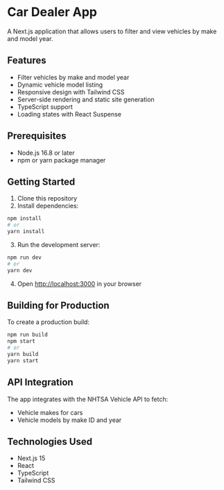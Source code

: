 # Car Dealer App

A Next.js application that allows users to filter and view vehicles by make and model year.

## Features

- Filter vehicles by make and model year
- Dynamic vehicle model listing
- Responsive design with Tailwind CSS
- Server-side rendering and static site generation
- TypeScript support
- Loading states with React Suspense

## Prerequisites

- Node.js 16.8 or later
- npm or yarn package manager

## Getting Started

1. Clone this repository
2. Install dependencies:

```bash
npm install
# or
yarn install
```

3. Run the development server:

```bash
npm run dev
# or
yarn dev
```

4. Open [http://localhost:3000](http://localhost:3000) in your browser

## Building for Production

To create a production build:

```bash
npm run build
npm start
# or
yarn build
yarn start
```

## API Integration

The app integrates with the NHTSA Vehicle API to fetch:

- Vehicle makes for cars
- Vehicle models by make ID and year

## Technologies Used

- Next.js 15
- React
- TypeScript
- Tailwind CSS
